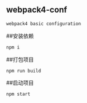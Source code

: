 ## webpack4-conf
```sh
webpack4 basic configuration
```
##安装依赖
```sh
npm i
```
##打包项目
```sh
npm run build 
```
##启动项目
```sh
npm start
```
